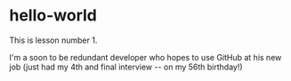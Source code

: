 # hello-world
This is lesson number 1.

I'm a soon to be redundant developer who hopes to use GitHub at his new job
(just had my 4th and final interview -- on my 56th birthday!)
